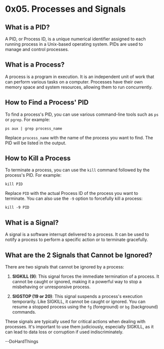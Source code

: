 # 0x05. Processes and Signals

## What is a PID?

A PID, or Process ID, is a unique numerical identifier assigned to each running process in a Unix-based operating system. PIDs are used to manage and control processes.

## What is a Process?

A process is a program in execution. It is an independent unit of work that can perform various tasks on a computer. Processes have their own memory space and system resources, allowing them to run concurrently.

## How to Find a Process' PID

To find a process's PID, you can use various command-line tools such as `ps` or `pgrep`. For example:

```shell
ps aux | grep process_name
```

Replace `process_name` with the name of the process you want to find. The PID will be listed in the output.

## How to Kill a Process

To terminate a process, you can use the `kill` command followed by the process's PID. For example:

```shell
kill PID
```

Replace `PID` with the actual Process ID of the process you want to terminate. You can also use the `-9` option to forcefully kill a process:

```shell
kill -9 PID
```

## What is a Signal?

A signal is a software interrupt delivered to a process. It can be used to notify a process to perform a specific action or to terminate gracefully.

## What are the 2 Signals that Cannot be Ignored?

There are two signals that cannot be ignored by a process:

1. **SIGKILL (9)**: This signal forces the immediate termination of a process. It cannot be caught or ignored, making it a powerful way to stop a misbehaving or unresponsive process.

2. **SIGSTOP (19 or 20)**: This signal suspends a process's execution temporarily. Like SIGKILL, it cannot be caught or ignored. You can resume a stopped process using the `fg` (foreground) or `bg` (background) commands.

These signals are typically used for critical actions when dealing with processes. It's important to use them judiciously, especially SIGKILL, as it can lead to data loss or corruption if used indiscriminately.

--DoHardThings
